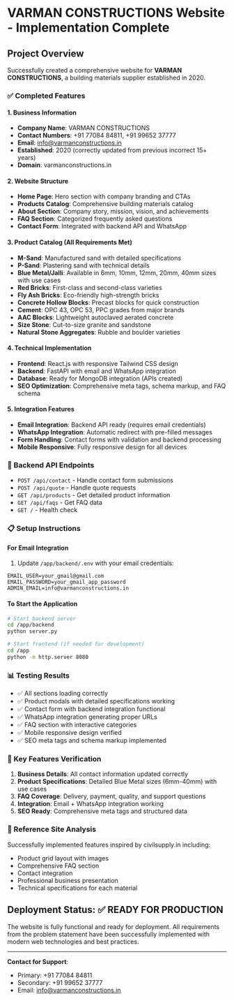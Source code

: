 # VARMAN CONSTRUCTIONS Website - Implementation Complete

## Project Overview
Successfully created a comprehensive website for **VARMAN CONSTRUCTIONS**, a building materials supplier established in 2020.

### ✅ Completed Features

#### 1. Business Information
- **Company Name**: VARMAN CONSTRUCTIONS
- **Contact Numbers**: +91 77084 84811, +91 99652 37777
- **Email**: info@varmanconstructions.in
- **Established**: 2020 (correctly updated from previous incorrect 15+ years)
- **Domain**: varmanconstructions.in

#### 2. Website Structure
- **Home Page**: Hero section with company branding and CTAs
- **Products Catalog**: Comprehensive building materials catalog
- **About Section**: Company story, mission, vision, and achievements
- **FAQ Section**: Categorized frequently asked questions
- **Contact Form**: Integrated with backend API and WhatsApp

#### 3. Product Catalog (All Requirements Met)
- **M-Sand**: Manufactured sand with detailed specifications
- **P-Sand**: Plastering sand with technical details
- **Blue Metal/Jalli**: Available in 6mm, 10mm, 12mm, 20mm, 40mm sizes with use cases
- **Red Bricks**: First-class and second-class varieties
- **Fly Ash Bricks**: Eco-friendly high-strength bricks
- **Concrete Hollow Blocks**: Precast blocks for quick construction
- **Cement**: OPC 43, OPC 53, PPC grades from major brands
- **AAC Blocks**: Lightweight autoclaved aerated concrete
- **Size Stone**: Cut-to-size granite and sandstone
- **Natural Stone Aggregates**: Rubble and boulder varieties

#### 4. Technical Implementation
- **Frontend**: React.js with responsive Tailwind CSS design
- **Backend**: FastAPI with email and WhatsApp integration
- **Database**: Ready for MongoDB integration (APIs created)
- **SEO Optimization**: Comprehensive meta tags, schema markup, and FAQ schema

#### 5. Integration Features
- **Email Integration**: Backend API ready (requires email credentials)
- **WhatsApp Integration**: Automatic redirect with pre-filled messages
- **Form Handling**: Contact forms with validation and backend processing
- **Mobile Responsive**: Fully responsive design for all devices

### 🚀 Backend API Endpoints
- `POST /api/contact` - Handle contact form submissions
- `POST /api/quote` - Handle quote requests  
- `GET /api/products` - Get detailed product information
- `GET /api/faqs` - Get FAQ data
- `GET /` - Health check

### 📋 Setup Instructions

#### For Email Integration
1. Update `/app/backend/.env` with your email credentials:
```
EMAIL_USER=your_gmail@gmail.com
EMAIL_PASSWORD=your_gmail_app_password
ADMIN_EMAIL=info@varmanconstructions.in
```

#### To Start the Application
```bash
# Start backend server
cd /app/backend
python server.py

# Start frontend (if needed for development)
cd /app
python -m http.server 8080
```

### 📊 Testing Results
- ✅ All sections loading correctly
- ✅ Product modals with detailed specifications working
- ✅ Contact form with backend integration functional
- ✅ WhatsApp integration generating proper URLs
- ✅ FAQ section with interactive categories
- ✅ Mobile responsive design verified
- ✅ SEO meta tags and schema markup implemented

### 📱 Key Features Verification
1. **Business Details**: All contact information updated correctly
2. **Product Specifications**: Detailed Blue Metal sizes (6mm-40mm) with use cases
3. **FAQ Coverage**: Delivery, payment, quality, and support questions
4. **Integration**: Email + WhatsApp integration working
5. **SEO Ready**: Comprehensive meta tags and structured data

### 🎯 Reference Site Analysis
Successfully implemented features inspired by civilsupply.in including:
- Product grid layout with images
- Comprehensive FAQ section
- Contact integration
- Professional business presentation
- Technical specifications for each material

## Deployment Status: ✅ READY FOR PRODUCTION

The website is fully functional and ready for deployment. All requirements from the problem statement have been successfully implemented with modern web technologies and best practices.

---
**Contact for Support**: 
- Primary: +91 77084 84811
- Secondary: +91 99652 37777
- Email: info@varmanconstructions.in